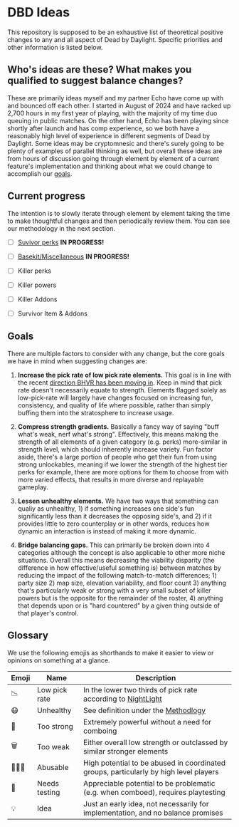 # DBD Ideas

This repository is supposed to be an exhaustive list of theoretical positive changes to any and all aspect of Dead by Daylight. Specific priorities and other information is listed below.


## Who's ideas are these? What makes you qualified to suggest balance changes?

These are primarily ideas myself and my partner Echo have come up with and bounced off each other. I started in August of 2024 and have racked up 2,700 hours in my first year of playing, with the majority of my time duo queuing in public matches. On the other hand, Echo has been playing since shortly after launch and has comp experience, so we both have a reasonably high level of experience in different segments of Dead by Daylight. Some ideas may be cryptomnesic and there's surely going to be plenty of examples of parallel thinking as well, but overall these ideas are from hours of discussion going through element by element of a current feature's implementation and thinking about what we could change to accomplish our [goals](#Goals).


## Current progress

The intention is to slowly iterate through element by element taking the time to make thoughtful changes and then periodically review them. You can see our methodology in the next section.

- [ ] [Suvivor perks](survivor_perks.md) **IN PROGRESS!**
- [ ] [Basekit/Miscellaneous](misc.md)  **IN PROGRESS!**
- [ ] Killer perks
- [ ] Killer powers
- [ ] Killer Addons
- [ ] Survivor Item & Addons


## Goals

There are multiple factors to consider with any change, but the core goals we have in mind when suggesting changes are:

1. **Increase the pick rate of low pick rate elements.** This goal is in line with the recent [direction BHVR has been moving in](<https://forums.bhvr.com/dead-by-daylight/kb/articles/513#:~:text=buffed%20some%20perks%20which%20boasted%20lower%20pick%20rates>). Keep in mind that pick rate doesn't necessarily equate to strength. Elements flagged solely as low-pick-rate will largely have changes focused on increasing fun, consistency, and quality of life where possible, rather than simply buffing them into the stratosphere to increase usage.

2. **Compress strength gradients.** Basically a fancy way of saying "buff what's weak, nerf what's strong". Effectively, this means making the strength of all elements of a given category (e.g. perks) more-similar in strength level, which should inherently increase variety. Fun factor aside, there's a large portion of people who get their fun from using strong unlockables, meaning if we lower the strength of the highest tier perks for example, there are more options for them to choose from with more varied effects, that results in more diverse and replayable gameplay.

3. **Lessen unhealthy elements.** We have two ways that something can qualiy as unhealthy, 1) if something increases one side's fun significantly less than it decreases the opposing side's, and 2) if it provides little to zero counterplay or in other words, reduces how dynamic an interaction is instead of making it more dynamic.

4. **Bridge balancing gaps.** This can primarily be broken down into 4 categories although the concept is also applicable to other more niche situations. Overall this means decreasing the viability disparity (the difference in how effective/useful something is) between matches by reducing the impact of the following match-to-match differences; 1) party size 2) map size, elevation variability, and floor count 3) anything that's particularly weak or strong with a very small subset of killer powers but is the opposite for the remainder of the roster, 4) anything that depends upon or is "hard countered" by a given thing outside of that player's control.


## Glossary

We use the following emojis as shorthands to make it easier to view or opinions on something at a glance.

| Emoji | Name          | Description                                                                            |
|-------|---------------|----------------------------------------------------------------------------------------|
| 📉    | Low pick rate | In the lower two thirds of pick rate according to [NightLight](https://nightlight.gg/) |
| 😷    | Unhealthy     | See definition under the [Methodlogy](#Methodlogy)                                     |
| 💪    | Too strong    | Extremely powerful without a need for comboing                                         |
| 🗑️    | Too weak      | Either overall low strength or outclassed by similar stronger elements                 |
| 🧑‍🤝‍🧑    | Abusable      | High potential to be abused in coordinated groups, particularly by high level players  |
| 🔬    | Needs testing | Appreciable potential to be problematic (e.g. when comboed), requires playtesting      |
| 💡    | Idea          | Just an early idea, not necessarily for implementation, and no balance promises        |
